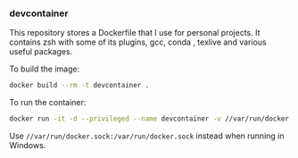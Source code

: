 ### devcontainer

This repository stores a Dockerfile that I use for personal projects. It contains zsh with some of its plugins, gcc, conda , texlive and various useful packages.

To build the image:
```bash
docker build --rm -t devcontainer .
```

To run the container:
```bash
docker run -it -d --privileged --name devcontainer -v //var/run/docker.sock:/var/run/docker.sock -p 2222:22 -p 8888:8888 -p 12100-12200:12100-12200 devcontainer
```
Use `//var/run/docker.sock:/var/run/docker.sock` instead when running in Windows.